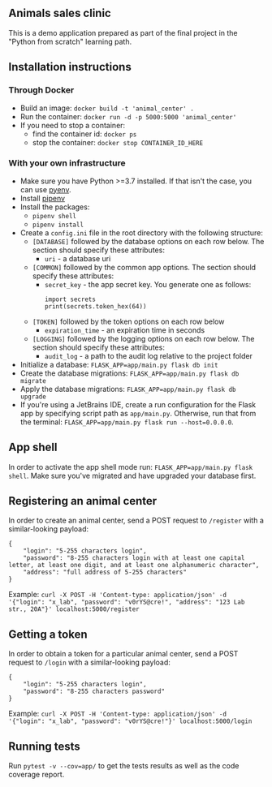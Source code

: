 ## Animals sales clinic
This is a demo application prepared as part of the final project in the "Python from scratch" learning path.

## Installation instructions
### Through Docker
* Build an image: `docker build -t 'animal_center' .`
* Run the container: `docker run -d -p 5000:5000 'animal_center'`
* If you need to stop a container:
    - find the container id: `docker ps`
    - stop the container: `docker stop CONTAINER_ID_HERE`

### With your own infrastructure
* Make sure you have Python >=3.7 installed. If that isn't the case, you can use [pyenv](https://github.com/pyenv/pyenv).
* Install [pipenv](https://pypi.org/project/pipenv/)
* Install the packages:
    - `pipenv shell`
    - `pipenv install`
* Create a `config.ini` file in the root directory with the following structure:
    - `[DATABASE]` followed by the database options on each row below. The section should specify these attributes:
        * `uri` - a database uri
    - `[COMMON]` followed by the common app options. The section should specify these attributes:
        * `secret_key` - the app secret key. You generate one as follows:
            ```
            import secrets
            print(secrets.token_hex(64))
            ```
    - `[TOKEN]` followed by the token options on each row below
        * `expiration_time` - an expiration time in seconds
    - `[LOGGING]` followed by the logging options on each row below. The section should specify these attributes:
        * `audit_log` - a path to the audit log relative to the project folder
* Initialize a database: `FLASK_APP=app/main.py flask db init`
* Create the database migrations: `FLASK_APP=app/main.py flask db migrate`
* Apply the database migrations: `FLASK_APP=app/main.py flask db upgrade`
* If you're using a JetBrains IDE, create a run configuration for the Flask app by specifying script path as `app/main.py`. Otherwise, run that from the terminal: `FLASK_APP=app/main.py flask run --host=0.0.0.0`.

## App shell
In order to activate the app shell mode run: `FLASK_APP=app/main.py flask shell`. Make sure you've migrated and have upgraded your database first.

## Registering an animal center
In order to create an animal center, send a POST request to `/register` with a similar-looking payload: 
```
{
    "login": "5-255 characters login",
    "password": "8-255 characters login with at least one capital letter, at least one digit, and at least one alphanumeric character",
    "address": "full address of 5-255 characters"
}
```
Example:
`curl -X POST -H 'Content-type: application/json' -d '{"login": "x_lab", "password": "v0rYS@cre!", "address": "123 Lab str., 20A"}' localhost:5000/register`

## Getting a token
In order to obtain a token for a particular animal center, send a POST request to `/login` with a similar-looking payload:
```
{
    "login": "5-255 characters login",
    "password": "8-255 characters password"
}
```
Example:
`curl -X POST -H 'Content-type: application/json' -d '{"login": "x_lab", "password": "v0rYS@cre!"}' localhost:5000/login`

## Running tests
Run `pytest -v --cov=app/` to get the tests results as well as the code coverage report.
